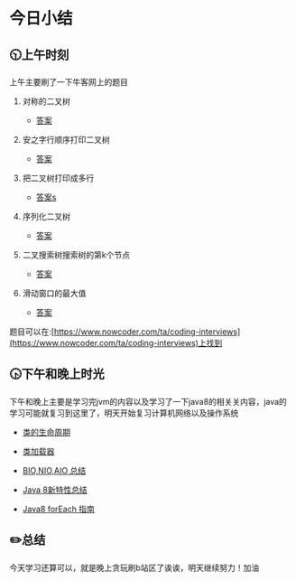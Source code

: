 # 今日小结

## :clock1030:上午时刻

上午主要刷了一下牛客网上的题目

1. 对称的二叉树
   
   * [答案](https://github.com/zhou-ning/LeetCode/blob/master/niuke/isSymmetrical.java)
2. 安之字行顺序打印二叉树
   
   * [答案](https://github.com/zhou-ning/LeetCode/blob/master/niuke/Print.java)
3. 把二叉树打印成多行
   
   * [答案s](https://github.com/zhou-ning/LeetCode/blob/master/niuke/Print2.java)
4. 序列化二叉树
   
   * [答案](https://github.com/zhou-ning/LeetCode/blob/master/niuke/serialize.java)
5. 二叉搜索树搜索树的第k个节点
   
   * [答案](https://github.com/zhou-ning/LeetCode/blob/master/niuke/KthNode.java)
   
6. 滑动窗口的最大值

   * [答案](https://github.com/zhou-ning/LeetCode/blob/master/niuke/maxInWindows.java)

题目可以在:[https://www.nowcoder.com/ta/coding-interviews](https://www.nowcoder.com/ta/coding-interviews)上找到

## :clock430:下午和晚上时光

下午和晚上主要是学习完jvm的内容以及学习了一下java8的相关关内容，java的学习可能就复习到这里了，明天开始复习计算机网络以及操作系统

* [类的生命周期](https://www.cnblogs.com/zhou-ning/articles/13210980.html)

* [类加载器](https://www.cnblogs.com/zhou-ning/articles/13210985.html)

* [BIO,NIO,AIO 总结](https://www.cnblogs.com/zhou-ning/articles/13210992.html)

* [Java 8新特性总结](https://www.cnblogs.com/zhou-ning/articles/13210999.html)

* [Java8 forEach 指南](https://www.cnblogs.com/zhou-ning/articles/13211008.html)


## :pencil2:总结

今天学习还算可以，就是晚上贪玩刷b站区了诶诶，明天继续努力！加油